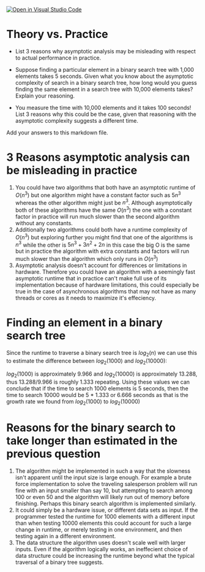 [![Open in Visual Studio Code](https://classroom.github.com/assets/open-in-vscode-718a45dd9cf7e7f842a935f5ebbe5719a5e09af4491e668f4dbf3b35d5cca122.svg)](https://classroom.github.com/online_ide?assignment_repo_id=11908405&assignment_repo_type=AssignmentRepo)
# Theory vs. Practice

- List 3 reasons why asymptotic analysis may be misleading with respect to
  actual performance in practice.

- Suppose finding a particular element in a binary search tree with 1,000
  elements takes 5 seconds. Given what you know about the asymptotic complexity
  of search in a binary search tree, how long would you guess finding the same
  element in a search tree with 10,000 elements takes? Explain your reasoning.

- You measure the time with 10,000 elements and it takes 100 seconds! List 3
  reasons why this could be the case, given that reasoning with the asymptotic
  complexity suggests a different time.

Add your answers to this markdown file.


# 3 Reasons asymptotic analysis can be misleading in practice
1) You could have two algorithms that both have an asymptotic runtime of $O(n^3)$ but one algorithm might have a constant factor such as $5n^3$ whereas the other algorithm might just be $n^3$. Although asymptotically both of these algorithms have the same $O(n^3)$ the one with a constant factor in practice will run much slower than the second algorithm without any constants.
2) Additionally two algorithms could both have a runtime complexity of $O(n^3)$ but exploring further you might find that one of the algorithms is $n^3$ while the other is $5n^3 + 3n^2 + 2n$ in this case the big O is the same but in practice the algorithm with extra constants and factors will run much slower than the algorithm which only runs in $O(n^3)$
3) Asymptotic analysis doesn't account for differences or limitations in hardware. Therefore you could have an algorithm with a seemingly fast asymptotic runtime that in practice can't make full use of its implementation because of hardware limitations, this could especially be true in the case of asynchronous algorithms that may not have as many threads or cores as it needs to maximize it's effeciency.

# Finding an element in a binary search tree
Since the runtime to traverse a binary search tree is $log_2(n)$ we can use this to estimate the difference between $log_2(1000)$ and $log_2(10000)$:

$log_2(1000)$ is approximately 9.966 and $log_2(10000)$ is approximately 13.288, thus 13.288/9.966 is roughly 1.333 repeating. Using these values we can conclude that if the time to search 1000 elements is 5 seconds, then the time to search 10000 would be 5 * 1.333 or 6.666 seconds as that is the growth rate we found from $log_2(1000)$ to $log_2(10000)$

# Reasons for the binary search to take longer than estimated in the previous question
1) The algorithm might be implemented in such a way that the slowness isn't apparent until the input size is large enough. For example a brute force implementation to solve the traveling salesperson problem will run fine with an input smaller than say 10, but attempting to search among 100 or even 50 and the algorithm will likely run out of memory before finishing. Perhaps this binary search algorithm is implemented similarly. 
2) It could simply be a hardware issue, or different data sets as input. If the programmer tested the runtime for 1000 elements with a different input than when testing 10000 elements this could account for such a large change in runtime, or merely testing in one environment, and then testing again in a different environment.
3) The data structure the algorithm uses doesn't scale well with larger inputs. Even if the algorithm logically works, an ineffecient choice of data structure could be increasing the runtime beyond what the typical traversal of a binary tree suggests.
